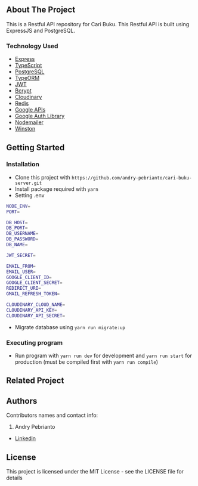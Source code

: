 <!-- ABOUT THE PROJECT -->

## About The Project

This is a Restful API repository for Cari Buku. This Restful API is built using ExpressJS and PostgreSQL.

### Technology Used

- [Express](https://expressjs.com/)
- [TypeScript](https://www.typescriptlang.org/)
- [PostgreSQL](https://www.postgresql.org/)
- [TypeORM](https://typeorm.io/)
- [JWT](https://jwt.io/)
- [Bcrypt](https://www.npmjs.com/package/bcrypt)
- [Cloudinary](https://cloudinary.com/)
- [Redis](https://redis.io/)
- [Google APIs](https://github.com/googleapis/google-api-nodejs-client)
- [Google Auth Library](https://www.npmjs.com/package/google-auth-library)
- [Nodemailer](https://nodemailer.com/about/)
- [Winston](https://www.npmjs.com/package/winston)

## Getting Started

### Installation

- Clone this project with `https://github.com/andry-pebrianto/cari-buku-server.git`
- Install package required with `yarn`
- Setting .env

```bash
NODE_ENV=
PORT=

DB_HOST=
DB_PORT=
DB_USERNAME=
DB_PASSWORD=
DB_NAME=

JWT_SECRET=

EMAIL_FROM=
EMAIL_USER=
GOOGLE_CLIENT_ID=
GOOGLE_CLIENT_SECRET=
REDIRECT_URI=
GMAIL_REFRESH_TOKEN=

CLOUDINARY_CLOUD_NAME=
CLOUDINARY_API_KEY=
CLOUDINARY_API_SECRET=
```

- Migrate database using `yarn run migrate:up`

### Executing program

- Run program with `yarn run dev` for development and `yarn run start` for production (must be compiled first with `yarn run compile`)

<!-- RELATED PROJECT -->

## Related Project

## Authors

Contributors names and contact info:

1. Andry Pebrianto

- [Linkedin](https://www.linkedin.com/in/andry-pebrianto)

## License

This project is licensed under the MIT License - see the LICENSE file for details
